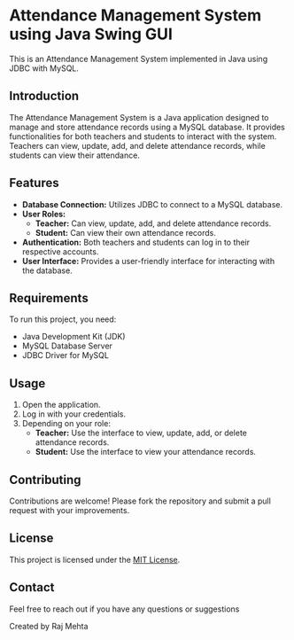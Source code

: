 # Attendance Management System using Java Swing GUI

This is an Attendance Management System implemented in Java using JDBC with MySQL.

## Introduction

The Attendance Management System is a Java application designed to manage and store attendance records using a MySQL database. It provides functionalities for both teachers and students to interact with the system. Teachers can view, update, add, and delete attendance records, while students can view their attendance.

## Features

- **Database Connection:** Utilizes JDBC to connect to a MySQL database.
- **User Roles:** 
  - **Teacher:** Can view, update, add, and delete attendance records.
  - **Student:** Can view their own attendance records.
- **Authentication:** Both teachers and students can log in to their respective accounts.
- **User Interface:** Provides a user-friendly interface for interacting with the database.

## Requirements

To run this project, you need:

- Java Development Kit (JDK)
- MySQL Database Server
- JDBC Driver for MySQL

## Usage

1. Open the application.
2. Log in with your credentials.
3. Depending on your role:
    - **Teacher:** Use the interface to view, update, add, or delete attendance records.
    - **Student:** Use the interface to view your attendance records.

## Contributing

Contributions are welcome! Please fork the repository and submit a pull request with your improvements.

## License

This project is licensed under the [MIT License](LICENSE).

## Contact
Feel free to reach out if you have any questions or suggestions

Created by Raj Mehta
